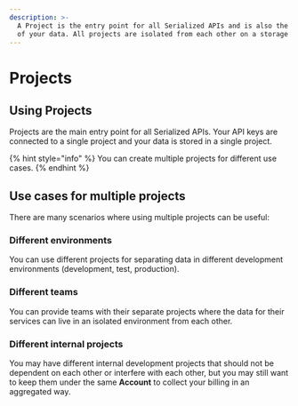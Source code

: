 ```yaml
---
description: >-
  A Project is the entry point for all Serialized APIs and is also the container
  of your data. All projects are isolated from each other on a storage level.
---
```


# Projects

## Using Projects

Projects are the main entry point for all Serialized APIs. Your API keys are connected to a single project and your data is stored in a single project.

{% hint style="info" %}
You can create multiple projects for different use cases.
{% endhint %}

## Use cases for multiple projects

There are many scenarios where using multiple projects can be useful:

### Different environments

You can use different projects for separating data in different development environments \(development, test, production\).

### Different teams

You can provide teams with their separate projects where the data for their services can live in an isolated environment from each other.

### Different internal projects

You may have different internal development projects that should not be dependent on each other or interfere with each other, but you may still want to keep them under the same **Account** to collect your billing in an aggregated way.

